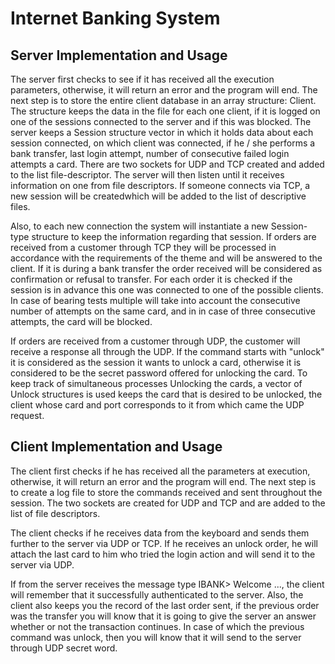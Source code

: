 # Internet Banking System

## Server Implementation and Usage
The server first checks to see if it has received all the execution parameters, otherwise, it will return an error and the program will end.
The next step is to store the entire client database in an array structure: Client. The structure keeps the data in the file for each one
client, if it is logged on one of the sessions connected to the server and if this was blocked.
The server keeps a Session structure vector in which it holds data about each session connected, on which client was connected, if he / she performs a bank transfer, last login attempt, number of consecutive failed login attempts a card.
There are two sockets for UDP and TCP created and added to the list file-descriptor. The server will then listen until it receives information on one from file descriptors. If someone connects via TCP, a new session will be createdwhich will be added to the list of descriptive files. 

Also, to each new connection the system will instantiate a new Session-type structure to keep the information regarding that session.
If orders are received from a customer through TCP they will be processed in accordance with the requirements of the theme and will be answered to the client. If it is during a bank transfer the order received will be considered as confirmation or refusal to transfer. For each order it is checked if the session is in advance this one was connected to one of the possible clients. In case of bearing tests multiple will take into account the consecutive number of attempts on the same card, and in in case of three consecutive attempts, the card will be blocked. 

If orders are received from a customer through UDP, the customer will receive a response all through the UDP. If the command starts with "unlock" it is considered as the session it wants to unlock a card, otherwise it is considered to be the secret password
offered for unlocking the card. To keep track of simultaneous processes Unlocking the cards, a vector of Unlock structures is used
keeps the card that is desired to be unlocked, the client whose card and port corresponds to it from which came the UDP request.

## Client Implementation and Usage

The client first checks if he has received all the parameters at execution, otherwise, it will return an error and the program will end.
The next step is to create a log file to store the commands received and sent throughout the session. The two sockets are created for
UDP and TCP and are added to the list of file descriptors.

The client checks if he receives data from the keyboard and sends them further to the server via UDP or TCP. If he receives an unlock order, he will attach the last card to him who tried the login action and will send it to the server via UDP.

If from the server receives the message type IBANK> Welcome ..., the client will remember that it successfully authenticated to the server. Also, the client also keeps you the record of the last order sent, if the previous order was the transfer you will know that it is going to give the server an answer whether or not the transaction continues. In case of which the previous command was unlock, then you will know that it will send to the server through UDP secret word.
